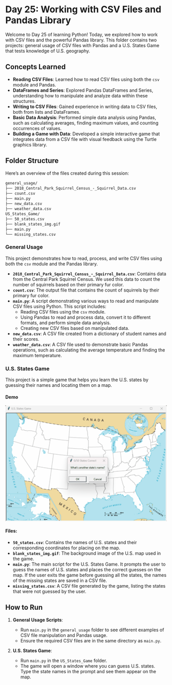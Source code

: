 # Day 25: Working with CSV Files and Pandas Library

Welcome to Day 25 of learning Python! Today, we explored how to work with CSV files and the powerful Pandas library. This folder contains two projects: general usage of CSV files with Pandas and a U.S. States Game that tests knowledge of U.S. geography.

## Concepts Learned

- **Reading CSV Files**: Learned how to read CSV files using both the `csv` module and Pandas.
- **DataFrames and Series**: Explored Pandas DataFrames and Series, understanding how to manipulate and analyze data within these structures.
- **Writing to CSV Files**: Gained experience in writing data to CSV files, both from lists and DataFrames.
- **Basic Data Analysis**: Performed simple data analysis using Pandas, such as calculating averages, finding maximum values, and counting occurrences of values.
- **Building a Game with Data**: Developed a simple interactive game that integrates data from a CSV file with visual feedback using the Turtle graphics library.

## Folder Structure

Here’s an overview of the files created during this session:

```
general_usage/
├── 2018_Central_Park_Squirrel_Census_-_Squirrel_Data.csv
├── count.csv
├── main.py
├── new_data.csv
├── weather_data.csv
US_States_Game/
├── 50_states.csv
├── blank_states_img.gif
├── main.py
└── missing_states.csv
```

### General Usage

This project demonstrates how to read, process, and write CSV files using both the `csv` module and the Pandas library.

- **`2018_Central_Park_Squirrel_Census_-_Squirrel_Data.csv`**: Contains data from the Central Park Squirrel Census. We used this data to count the number of squirrels based on their primary fur color.
- **`count.csv`**: The output file that contains the count of squirrels by their primary fur color.
- **`main.py`**: A script demonstrating various ways to read and manipulate CSV files using Python. This script includes:
  - Reading CSV files using the `csv` module.
  - Using Pandas to read and process data, convert it to different formats, and perform simple data analysis.
  - Creating new CSV files based on manipulated data.
- **`new_data.csv`**: A CSV file created from a dictionary of student names and their scores.
- **`weather_data.csv`**: A CSV file used to demonstrate basic Pandas operations, such as calculating the average temperature and finding the maximum temperature.

### U.S. States Game

This project is a simple game that helps you learn the U.S. states by guessing their names and locating them on a map.

#### Demo
![](Demo.gif)

#### Files:

- **`50_states.csv`**: Contains the names of U.S. states and their corresponding coordinates for placing on the map.
- **`blank_states_img.gif`**: The background image of the U.S. map used in the game.
- **`main.py`**: The main script for the U.S. States Game. It prompts the user to guess the names of U.S. states and places the correct guesses on the map. If the user exits the game before guessing all the states, the names of the missing states are saved in a CSV file.
- **`missing_states.csv`**: A CSV file generated by the game, listing the states that were not guessed by the user.



## How to Run

1. **General Usage Scripts**:
   - Run `main.py` in the `general_usage` folder to see different examples of CSV file manipulation and Pandas usage.
   - Ensure the required CSV files are in the same directory as `main.py`.

2. **U.S. States Game**:
   - Run `main.py` in the `US_States_Game` folder.
   - The game will open a window where you can guess U.S. states. Type the state names in the prompt and see them appear on the map.

